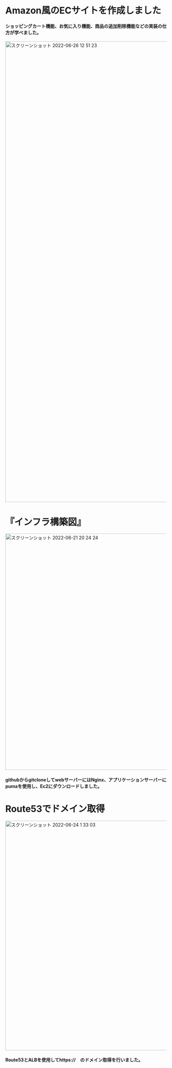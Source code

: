 # Amazon風のECサイトを作成しました
#### ショッピングカート機能、お気に入り機能、商品の追加削除機能などの実装の仕方が学べました。

<img width="1433" alt="スクリーンショット 2022-06-26 12 51 23" src="https://user-images.githubusercontent.com/98261861/175798669-56123320-e5f3-4200-91fb-071c41eaeb1c.png">

# 『インフラ構築図』
<img width="735" alt="スクリーンショット 2022-06-21 20 24 24" src="https://user-images.githubusercontent.com/98261861/174788747-2b70e7c4-1d05-4319-88cf-03c99d149af7.png">

#### githubからgitcloneしてwebサーバーにはNginx、アプリケーションサーバーにpumaを使用し、Ec2にダウンロードしました。

# Route53でドメイン取得
<img width="714" alt="スクリーンショット 2022-06-24 1 33 03" src="https://user-images.githubusercontent.com/98261861/175798648-064ea24b-3161-4692-b35a-d63ed13842e4.png">

#### Route53とALBを使用してhttps://　のドメイン取得を行いました。